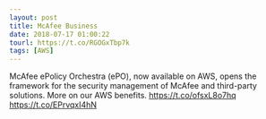 ```yaml
---
layout: post
title: McAfee Business
date: 2018-07-17 01:00:22
tourl: https://t.co/RGOGxTbp7k
tags: [AWS]
---
```

McAfee ePolicy Orchestra (ePO), now available on AWS, opens the framework for the security management of McAfee and third-party solutions. More on our AWS benefits. https://t.co/ofsxL8o7hq https://t.co/EPrvqxI4hN